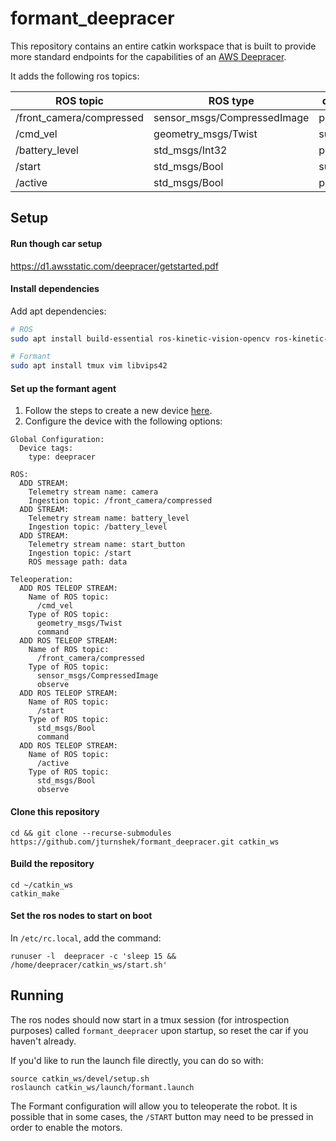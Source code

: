 # formant_deepracer

This repository contains an entire catkin workspace that is built to provide more standard endpoints for the capabilities of an [AWS Deepracer](https://www.amazon.com/dp/B07JMHRKQG).

It adds the following ros topics:

| ROS topic                | ROS type                    | direction  |
| ------------------------ | --------------------------- | ---------- |
| /front_camera/compressed | sensor_msgs/CompressedImage | publisher  |
| /cmd_vel                 | geometry_msgs/Twist         | subscriber |
| /battery_level           | std_msgs/Int32              | publisher  |
| /start                   | std_msgs/Bool               | subscriber |
| /active                  | std_msgs/Bool               | publisher  |


## Setup
#### Run though car setup 

https://d1.awsstatic.com/deepracer/getstarted.pdf


#### Install dependencies
Add apt dependencies:
```bash
# ROS
sudo apt install build-essential ros-kinetic-vision-opencv ros-kinetic-cv-bridge ros-kinetic-image-transport-plugins

# Formant
sudo apt install tmux vim libvips42
```

#### Set up the formant agent

1. Follow the steps to create a new device [here](https://app.formant.io/create-device).
2. Configure the device with the following options:
```
Global Configuration:
  Device tags:
    type: deepracer

ROS: 
  ADD STREAM:
    Telemetry stream name: camera
    Ingestion topic: /front_camera/compressed
  ADD STREAM:
    Telemetry stream name: battery_level
    Ingestion topic: /battery_level
  ADD STREAM:
    Telemetry stream name: start_button
    Ingestion topic: /start
    ROS message path: data
    
Teleoperation:
  ADD ROS TELEOP STREAM:
    Name of ROS topic:
      /cmd_vel
    Type of ROS topic:
      geometry_msgs/Twist
      command
  ADD ROS TELEOP STREAM:
    Name of ROS topic:
      /front_camera/compressed
    Type of ROS topic:
      sensor_msgs/CompressedImage
      observe
  ADD ROS TELEOP STREAM:
    Name of ROS topic:
      /start
    Type of ROS topic:
      std_msgs/Bool
      command
  ADD ROS TELEOP STREAM:
    Name of ROS topic:
      /active
    Type of ROS topic:
      std_msgs/Bool
      observe
```

#### Clone this repository
```
cd && git clone --recurse-submodules https://github.com/jturnshek/formant_deepracer.git catkin_ws
```

#### Build the repository
```
cd ~/catkin_ws
catkin_make
```

#### Set the ros nodes to start on boot

In `/etc/rc.local`, add the command:
```
runuser -l  deepracer -c 'sleep 15 && /home/deepracer/catkin_ws/start.sh'
```


## Running

The ros nodes should now start in a tmux session (for introspection purposes) called `formant_deepracer` upon startup, so reset the car if you haven't already. 

If you'd like to run the launch file directly, you can do so with:
```
source catkin_ws/devel/setup.sh
roslaunch catkin_ws/launch/formant.launch
```

The Formant configuration will allow you to teleoperate the robot. It is possible that in some cases, the `/START` button may need to be pressed in order to enable the motors.
